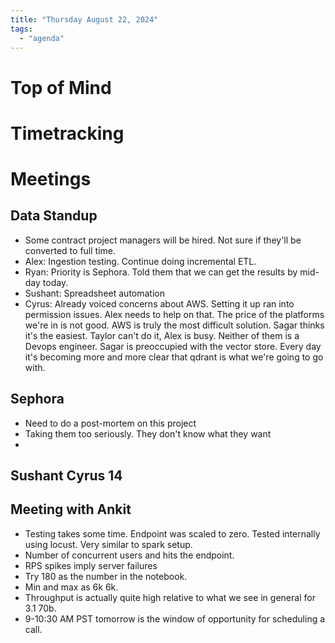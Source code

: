 ```yaml
---
title: "Thursday August 22, 2024"
tags:
  - "agenda"
---
```


# Top of Mind

# Timetracking

# Meetings
## Data Standup
- Some contract project managers will be hired. Not sure if they'll be converted to full time. 
- Alex: Ingestion testing. Continue doing incremental ETL. 
- Ryan: Priority is Sephora. Told them that we can get the results by mid-day today. 
- Sushant: Spreadsheet automation
- Cyrus: Already voiced concerns about AWS. Setting it up ran into permission issues. Alex needs to help on that. The price of the platforms we're in is not good. AWS is truly the most difficult solution. Sagar thinks it's the easiest. Taylor can't do it, Alex is busy. Neither of them is a Devops engineer. Sagar is preoccupied with the vector store. Every day it's becoming more and more clear that qdrant is what we're going to go with. 
## Sephora
- Need to do a post-mortem on this project
- Taking them too seriously. They don't know what they want
-
## Sushant Cyrus 14

## Meeting with Ankit
- Testing takes some time. Endpoint was scaled to zero. Tested internally using locust. Very similar to spark setup. 
- Number of concurrent users and hits the endpoint. 
- RPS spikes imply server failures
- Try 180 as the number in the notebook. 
- Min and max as 6k 6k. 
- Throughput is actually quite high relative to what we see in general for 3.1 70b. 
- 9-10:30 AM PST tomorrow is the window of opportunity for scheduling a call. 

